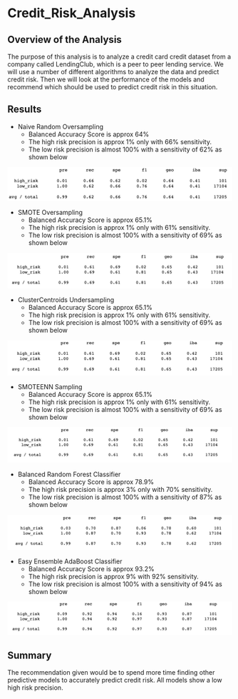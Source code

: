 # Credit_Risk_Analysis

## Overview of the Analysis

The purpose of this analysis is to analyze a credit card credit dataset from a company called LendingClub, which is a peer to peer lending service. We will use a number of different algorithms to analyze the data and predict credit risk. Then we will look at the performance of the models and recommend which should be used to predict credit risk in this situation. 

## Results

- Naive Random Oversampling 
  - Balanced Accuracy Score is approx 64%
  - The high risk precision is approx 1% only with 66% sensitivity.
  - The low risk precision is almost 100% with a sensitivity of 62% as shown below 
  
![image_name](images/Random_Oversampler.png)

- SMOTE Oversampling 
  - Balanced Accuracy Score is approx 65.1%
  - The high risk precision is approx 1% only with 61% sensitivity.
  - The low risk precision is almost 100% with a sensitivity of 69% as shown below 
  
![image_name](images/SMOTE_Oversampling.png)
  
- ClusterCentroids Undersampling
  - Balanced Accuracy Score is approx 65.1%
  - The high risk precision is approx 1% only with 61% sensitivity.
  - The low risk precision is almost 100% with a sensitivity of 69% as shown below 
  
![image_name](images/ClusterCentroids.png)
  
- SMOTEENN Sampling 
  - Balanced Accuracy Score is approx 65.1%
  - The high risk precision is approx 1% only with 61% sensitivity.
  - The low risk precision is almost 100% with a sensitivity of 69% as shown below 
  
![image_name](images/SMOTEENN.png)
  
- Balanced Random Forest Classifier
  - Balanced Accuracy Score is approx 78.9%
  - The high risk precision is approx 3% only with 70% sensitivity.
  - The low risk precision is almost 100% with a sensitivity of 87% as shown below 
  
![image_name](images/random_forest_classifier.png)

- Easy Ensemble AdaBoost Classifier 
  - Balanced Accuracy Score is approx 93.2%
  - The high risk precision is approx 9% with 92% sensitivity.
  - The low risk precision is almost 100% with a sensitivity of 94% as shown below 
  
![image_name](images/easy_ensemble.png)

## Summary

The recommendation given would be to spend more time finding other predictive models to accurately predict credit risk. All models show a low high risk precision.

